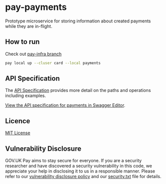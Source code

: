 # pay-payments

Prototype microservice for storing information about created payments while they are in-flight.

## How to run

Check out [pay-infra branch](https://github.com/alphagov/pay-infra/tree/new-payment-microservice-prototype)

```sh
pay local up --cluser card --local payments
```

## API Specification

The [API Specification](openapi/payments_spec.yaml) provides more detail on the paths and operations including examples.

[View the API specification for payments in Swagger Editor](https://editor.swagger.io/?url=https://raw.githubusercontent.com/stephencdaly/pay-payments/main/openapi/payments_spec.yaml).

## Licence

[MIT License](LICENSE)

## Vulnerability Disclosure

GOV.UK Pay aims to stay secure for everyone. If you are a security researcher and have discovered a security vulnerability in this code, we appreciate your help in disclosing it to us in a responsible manner. Please refer to our [vulnerability disclosure policy](https://www.gov.uk/help/report-vulnerability) and our [security.txt](https://vdp.cabinetoffice.gov.uk/.well-known/security.txt) file for details.
